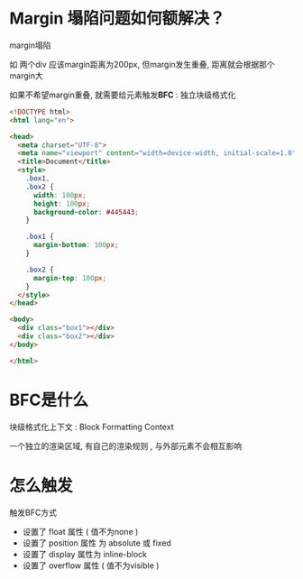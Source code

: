 # Margin 塌陷问题如何额解决？

margin塌陷

如 两个div 应该margin距离为200px, 但margin发生重叠, 距离就会根据那个margin大

如果不希望margin重叠, 就需要给元素触发**BFC** : 独立块级格式化

```html
<!DOCTYPE html>
<html lang="en">

<head>
  <meta charset="UTF-8">
  <meta name="viewport" content="width=device-width, initial-scale=1.0">
  <title>Document</title>
  <style>
    .box1,
    .box2 {
      width: 100px;
      height: 100px;
      background-color: #445443;
    }

    .box1 {
      margin-bottom: 100px;
    }

    .box2 {
      margin-top: 100px;
    }
  </style>
</head>

<body>
  <div class="box1"></div>
  <div class="box2"></div>
</body>

</html>
```



# BFC是什么

块级格式化上下文 : Block  Formatting Context

一个独立的渲染区域, 有自己的渲染规则 , 与外部元素不会相互影响

# 怎么触发

触发BFC方式

- 设置了 float 属性  ( 值不为none )
- 设置了 position  属性 为 absolute 或 fixed
- 设置了 display 属性为 inline-block
- 设置了 overflow 属性 ( 值不为visible )

